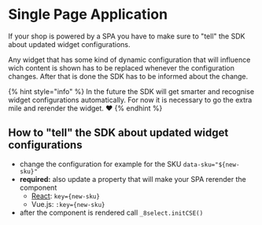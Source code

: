 # Single Page Application

If your shop is powered by a SPA you have to make sure to "tell" the SDK about updated widget configurations.

Any widget that has some kind of dynamic configuration that will influence wich content is shown has to be replaced whenever the configuration changes. After that is done the SDK has to be informed about the change. 

{% hint style="info" %}
In the future the SDK will get smarter and recognise widget configurations automatically. For now it is necessary to go the extra mile and rerender the widget. ❤️
{% endhint %}

## How to "tell" the SDK about updated widget configurations

* change the configuration for example for the SKU `data-sku="${new-sku}"`
* **required:** also update a property that will make your SPA rerender the component
  * [React](https://reactjs.org/docs/reconciliation.html#keys): `key={new-sku}` 
  * Vue.js: `:key={new-sku}`
* after the component is rendered call `_8select.initCSE()`

